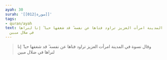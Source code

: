 ```yaml
---
ayah: 30
surah: '[[012|سورة]]'
tags:
- quran/ayah
text: وقال نسوة في المدينة امرأت العزيز تراود فتاها عن نفسه ۖ قد شغفها حبا ۖ إنا لنراها
  في ضلال مبين
---
```

> وقال نسوة في المدينة امرأت العزيز تراود فتاها عن نفسه ۖ قد شغفها حبا ۖ إنا لنراها في ضلال مبين

